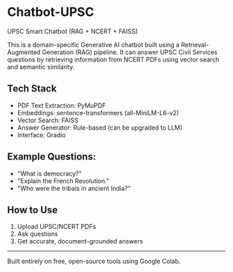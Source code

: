 # Chatbot-UPSC
UPSC Smart Chatbot (RAG + NCERT + FAISS)

This is a domain-specific Generative AI chatbot built using a Retrieval-Augmented Generation (RAG) pipeline. It can answer UPSC Civil Services questions by retrieving information from NCERT PDFs using vector search and semantic similarity.

##  Tech Stack
- PDF Text Extraction: PyMuPDF
-  Embeddings: sentence-transformers (all-MiniLM-L6-v2)
-  Vector Search: FAISS
-  Answer Generator: Rule-based (can be upgraded to LLM)
-  Interface: Gradio

##  Example Questions:
- "What is democracy?"
- "Explain the French Revolution."
- "Who were the tribals in ancient India?"

##  How to Use
1. Upload UPSC/NCERT PDFs
2. Ask questions
3. Get accurate, document-grounded answers

---

Built entirely on free, open-source tools using Google Colab.
